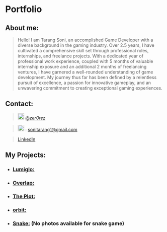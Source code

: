 # Portfolio

## About me:
>Hello! I am Tarang Soni, an accomplished Game Developer with a diverse background in the gaming industry. Over 2.5 years, I have cultivated a comprehensive skill set through professional roles, internships, and freelance projects. With a dedicated year of professional work experience, coupled with 5 months of valuable internship exposure and an additional 2 months of freelancing ventures, I have garnered a well-rounded understanding of game development. My journey thus far has been defined by a relentless pursuit of excellence, a passion for innovative gameplay, and an unwavering commitment to creating exceptional gaming experiences.

## Contact:
> [<img src="https://user-images.githubusercontent.com/83337255/156588541-c3009b1d-cc73-4d0a-8022-68931c183878.png" alt="instagram" width="20"/>](https://www.instagram.com/_zer0rez_/) [@_zer0rez_](https://www.instagram.com/_zer0rez_/)

> <img src="https://user-images.githubusercontent.com/83337255/156589694-8102daf4-f9fe-4ab0-b02a-86617799a44b.png" alt="gmail" width="20"/> :  sonitarang1@gmail.com

> [LinkedIn](https://www.linkedin.com/in/tarang-soni-08215a190/)
  
## My Projects:

* ### [Lumiglo:](https://github.com/tarang-soni/tarang-soni/blob/main/Portfolio/Projects/Lumiglo.md) 
* ### [Overlap:](https://github.com/tarang-soni/tarang-soni/blob/main/Portfolio/Projects/Overlap.md) 
* ### [The Plot:](https://github.com/tarang-soni/tarang-soni/blob/main/Portfolio/Projects/The_Plot.md)
* ### [orbit:](https://github.com/tarang-soni/tarang-soni/blob/main/Portfolio/Projects/orbit.md)
* ### [Snake:](https://github.com/tarang-soni/opengl_framework/tree/Snake) (No photos available for snake game)

